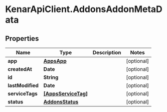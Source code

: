 # KenarApiClient.AddonsAddonMetaData

## Properties

Name | Type | Description | Notes
------------ | ------------- | ------------- | -------------
**app** | [**AppsApp**](AppsApp.md) |  | [optional] 
**createdAt** | **Date** |  | [optional] 
**id** | **String** |  | [optional] 
**lastModified** | **Date** |  | [optional] 
**serviceTags** | [**[AppsServiceTag]**](AppsServiceTag.md) |  | [optional] 
**status** | [**AddonsStatus**](AddonsStatus.md) |  | [optional] 


